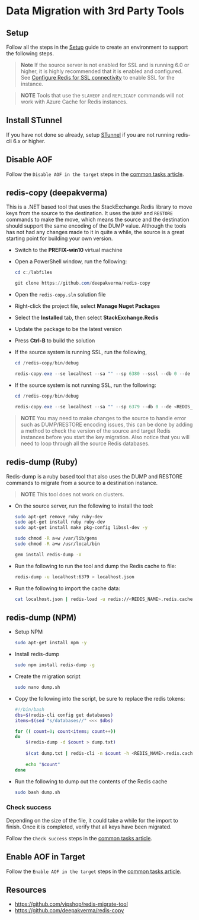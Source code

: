 # Data Migration with 3rd Party Tools

## Setup

Follow all the steps in the [Setup](./../05_Appendix/00_Setup.md) guide to create an environment to support the following steps.

> **Note** If the source server is not enabled for SSL and is running 6.0 or higher, it is highly recommended that it is enabled and configured.  See [Configure Redis for SSL connectivity](../05_Appendix/04_ConfigureRedisSSL.md) to enable SSL for the instance.

> **NOTE** Tools that use the `SLAVEOF` and `REPLICAOF` commands will not work with Azure Cache for Redis instances.

## Install STunnel

If you have not done so already, setup [STunnel](./../05_Appendix/03_InstallStunnel.md) if you are not running redis-cli 6.x or higher.

## Disable AOF

Follow the `Disable AOF in the target` steps in the [common tasks article](03_DataMigration_Common.md).

<!--
## Redis-migrate

- https://github.com/vipshop/redis-migrate-tool

- Download the source and compile the tool by running the following:

    ```bash
    sudo apt-get install git-all -y

    sudo apt-get install automake libtool autoconf bzip2 -y

    git clone https://github.com/vipshop/redis-migrate-tool

    cd redis-migrate-tool
    autoreconf -fvi
    ./configure
    make
    ```

- Create a migration configuration file call `migrate.conf`, run the following:

    ```bash
    sudo nano migrate.conf
    ```

- Copy the following into it, be sure to replace the target Redis instance name, port and password:

    ```text
    [source]
    type: single
    redis_auth: S2@dmins2@dmin
    servers:
    - 127.0.0.1:6379

    [target]
    type: single
    redis_auth: <REDIS_PWD>
    servers:
    - <REDIS_NAME>.redis.cache.windows.net:6379

    [common]
    listen: 0.0.0.0:8888
    threads: 2
    step: 1
    mbuf_size: 1024
    source_safe: true
    ```

- To use the tool, run the following:

    ```bash
    ./src/redis-migrate-tool -c migrate.conf -o log -d
    ```

- Check the status of the tool:

    ```bash
    redis-cli -h 127.0.0.1 -p 8888
    ```

- Review the log file:

    ```bash
    sudo nano log
    ```

- Check that data in the source and target:

    ```bash
    ./src/redis-migrate-tool -c migrate.conf -o log -C redis_check
    ```

- Run a test insert

    ```bash
    ./src/redis-migrate-tool -c migrate.conf -o log -C "redis_testinsert"
    ```
-->

## redis-copy (deepakverma)

This is a .NET based tool that uses the StackExchange.Redis library to move keys from the source to the destination. It uses the `DUMP` and `RESTORE` commands to make the move, which means the source and the destination should support the same encoding of the DUMP value.  Although the tools has not had any changes made to it in quite a while, the source is a great starting point for building your own version.

- Switch to the **PREFIX-win10** virtual machine
- Open a PowerShell window, run the following:

    ```PowerShell
    cd c:/labfiles

    git clone https://github.com/deepakverma/redis-copy
    ```

- Open the `redis-copy.sln` solution file
- Right-click the project file, select **Manage Nuget Packages**
- Select the **Installed** tab, then select **StackExchange.Redis**
- Update the package to be the latest version
- Press **Ctrl-B** to build the solution
- If the source system is running SSL, run the following,

    ```PowerShell
    cd /redis-copy/bin/debug

    redis-copy.exe --se localhost --sa "" --sp 6380 --sssl --db 0 --de <REDIS_NAME>.redis.cache.windows.net --da <REDIS_PWD> --dp 6380 --dssl --flushdest
    ```

- If the source system is not running SSL, run the following:

    ```PowerShell
    cd /redis-copy/bin/debug

    redis-copy.exe --se localhost --sa "" --sp 6379 --db 0 --de <REDIS_NAME>.redis.cache.windows.net --da <REDIS_PWD> --dp 6380 --dssl --flushdest
    ```

> **NOTE** You may need to make changes to the source to handle error such as DUMP/RESTORE encoding issues, this can be done by adding a method to check the version of the source and target Redis instances before you start the key migration.  Also notice that you will need to loop through all the source Redis databases.

<!--
## redis-copy (yaauie)

Another tool you can utilize the `redis-copy` command : https://github.com/yaauie/redis-copy.

- To install it, run the following:

    ```bash

    sudo apt-get remove ruby ruby-dev -y

    sudo apt-get install ruby ruby-dev -y

    sudo gem install redis-copy
    ```

- Run the tool:

    ```bash
    redis-copy --no-prompt redis://localhost:6379 redis://:<REDIS_PWD>@<REDIS_NAME>.redis.cache.windows.net:6380
    ```

> **NOTE** Can't use with Azure as the URI doesn't like the azure passwords.
-->

## redis-dump (Ruby)

Redis-dump is a ruby based tool that also uses the DUMP and RESTORE commands to migrate from a source to a destination instance.

> **NOTE** This tool does not work on clusters.

- On the source server, run the following to install the tool:

    ```bash
    sudo apt-get remove ruby ruby-dev
    sudo apt-get install ruby ruby-dev
    sudo apt-get install make pkg-config libssl-dev -y

    sudo chmod -R a+w /var/lib/gems
    sudo chmod -R a+w /usr/local/bin

    gem install redis-dump -V
    ```

- Run the following to run the tool and dump the Redis cache to file:

    ```bash
    redis-dump -u localhost:6379 > localhost.json
    ```

- Run the following to import the cache data:

    ```bash
    cat localhost.json | redis-load -u redis://<REDIS_NAME>.redis.cache.windows.net:6379 -a <REDIS_PWD>
    ```

## redis-dump (NPM)

- Setup NPM

    ```bash
    sudo apt-get install npm -y
    ```

- Install redis-dump

    ```bash
    sudo npm install redis-dump -g
    ```

- Create the migration script

    ```bash
    sudo nano dump.sh
    ```

- Copy the following into the script, be sure to replace the redis tokens:

    ```bash
    #!/bin/bash
    dbs=$(redis-cli config get databases)
    items=$(sed "s/databases//" <<< $dbs)

    for (( count=0; count<items; count++))
    do
        $(redis-dump -d $count > dump.txt)
        
        $(cat dump.txt | redis-cli -n $count -h <REDIS_NAME>.redis.cache.windows.net -p 6380 -a <REDIS_PWD>)
        
        echo "$count"
    done
    ```

- Run the following to dump out the contents of the Redis cache

    ```bash
    sudo bash dump.sh
    ```

### Check success

Depending on the size of the file, it could take a while for the import to finish.  Once it is completed, verify that all keys have been migrated.

Follow the `Check success` steps in the [common tasks article](03_DataMigration_Common.md).

## Enable AOF in Target

Follow the `Enable AOF in the target` steps in the [common tasks article](03_DataMigration_Common.md).

## Resources

- https://github.com/vipshop/redis-migrate-tool
- https://github.com/deepakverma/redis-copy